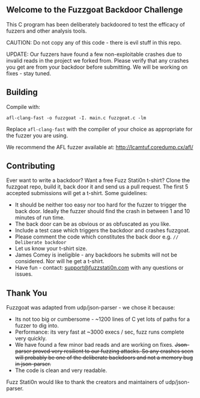 Welcome to the Fuzzgoat Backdoor Challenge
------------------------------------------

This C program has been deliberately backdoored to test the efficacy of fuzzers and other analysis tools. 

CAUTION: Do not copy any of this code - there is evil stuff in this repo.

UPDATE: Our fuzzers have found a few non-exploitable crashes due to invalid reads in the project we forked from. Please verify that any crashes you get are from your backdoor before submitting. We will be working on fixes - stay tuned.

Building
----------

Compile with:

`afl-clang-fast -o fuzzgoat -I. main.c fuzzgoat.c -lm`

Replace `afl-clang-fast` with the compiler of your choice as appropriate for the fuzzer you are using.

We recommend the AFL fuzzer available at: http://lcamtuf.coredump.cx/afl/


Contributing
------------
Ever want to write a backdoor? Want a free Fuzz Stati0n t-shirt? Clone the fuzzgoat repo, build it, back door it and send us a pull request. The first 5 accepted submissions will get a t-shirt. Some guidelines:

* It should be neither too easy nor too hard for the fuzzer to trigger the back door. Ideally the fuzzer should find the crash in between 1 and 10 minutes of run time.
* The back door can be as obvious or as obfuscated as you like.
* Include a test case which triggers the backdoor and crashes fuzzgoat.
* Please comment the code which constitutes the back door e.g. `// Deliberate backdoor`
* Let us know your t-shirt size.
* James Comey is ineligible - any backdoors he submits will not be considered. Nor will he get a t-shirt.
* Have fun - contact: support@fuzzstati0n.com with any questions or issues.

Thank You
---------
Fuzzgoat was adapted from udp/json-parser - we chose it because:

* Its not too big or cumbersome - ~1200 lines of C yet lots of paths for a fuzzer to dig into.
* Performance: its very fast at ~3000 execs / sec, fuzz runs complete very quickly.
* We have found a few minor bad reads and are working on fixes. ~~Json-parser proved very resilient to our fuzzing attacks. So any crashes seen will probably be one of the deliberate backdoors and not a memory bug in json-parser.~~
* The code is clean and very readable.

Fuzz Stati0n would like to thank the creators and maintainers of udp/json-parser. 
